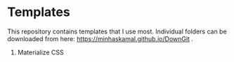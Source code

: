 # Templates

This repository contains templates that I use most. Individual folders can be downloaded from here: https://minhaskamal.github.io/DownGit .
1. Materialize CSS
